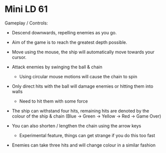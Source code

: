 # Mini LD 61

Gameplay / Controls:

- Descend downwards, repelling enemies as you go.

- Aim of the game is to reach the greatest depth possible.

- Move using the mouse, the ship will automatically move towards your cursor.

- Attack enemies by swinging the ball & chain
     - Using circular mouse motions will cause the chain to spin

- Only direct hits with the ball will damage enemies or hitting them into walls
     - Need to hit them with some force 

- The ship can withstand four hits, remaining hits are denoted by the colour of the ship & chain (Blue -> Green -> Yellow -> Red -> Game Over)

- You can also shorten / lengthen the chain using the arrow keys
     - Experimental feature, things can get strange if you do this too fast

- Enemies can take three hits and will change colour in a similar fashion

